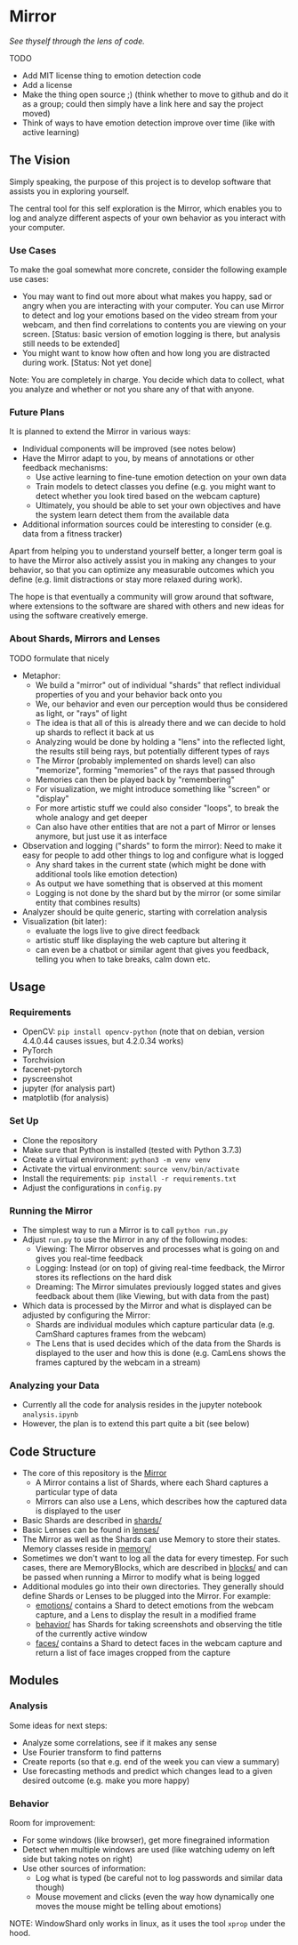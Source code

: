 # Mirror

_See thyself through the lens of code._


TODO

- Add MIT license thing to emotion detection code
- Add a license
- Make the thing open source ;) (think whether to move to github and do it as a group; could then simply have a link here and say the project moved)
- Think of ways to have emotion detection improve over time (like with active learning)



## The Vision

Simply speaking, the purpose of this project is to develop software
that assists you in exploring yourself.

The central tool for this self exploration is the Mirror, which enables you to log and analyze different aspects
of your own behavior as you interact with your computer.


### Use Cases

To make the goal somewhat more concrete, consider the following example use cases:

- You may want to find out more about what makes you happy, sad or angry when you are interacting with your computer. You can use Mirror to detect and log your emotions based on the video stream from your webcam, and then find correlations to contents you are viewing on your screen. [Status: basic version of emotion logging is there, but analysis still needs to be extended]
- You might want to know how often and how long you are distracted during work. [Status: Not yet done]

Note: You are completely in charge. You decide which data to collect, what you analyze and whether or not you share any of that with anyone.


### Future Plans

It is planned to extend the Mirror in various ways:

- Individual components will be improved (see notes below)
- Have the Mirror adapt to you, by means of annotations or other feedback mechanisms:
    - Use active learning to fine-tune emotion detection on your own data
    - Train models to detect classes you define (e.g. you might want to detect whether you look tired based on the webcam capture)
    - Ultimately, you should be able to set your own objectives and have the system learn detect them from the available data
- Additional information sources could be interesting to consider (e.g. data from a fitness tracker)

Apart from helping you to understand yourself better,
a longer term goal is to have the Mirror also actively assist you in making any changes to your behavior,
so that you can optimize any measurable outcomes which you define (e.g. limit distractions or stay more relaxed during work).



The hope is that eventually a community will grow around that software, where extensions to the software are shared with others and new ideas for using the software creatively emerge.


### About Shards, Mirrors and Lenses

TODO formulate that nicely

- Metaphor:
    - We build a "mirror" out of individual "shards" that reflect individual properties of you and your behavior back onto you
    - We, our behavior and even our perception would thus be considered as light, or "rays" of light
    - The idea is that all of this is already there and we can decide to hold up shards to reflect it back at us
    - Analyzing would be done by holding a "lens" into the reflected light, the results still being rays, but potentially different types of rays
    - The Mirror (probably implemented on shards level) can also "memorize", forming "memories" of the rays that passed through
    - Memories can then be played back by "remembering"
    - For visualization, we might introduce something like "screen" or "display"
    - For more artistic stuff we could also consider "loops", to break the whole analogy and get deeper
    - Can also have other entities that are not a part of Mirror or lenses anymore, but just use it as interface
- Observation and logging ("shards" to form the mirror): Need to make it easy for people to add other things to log and configure what is logged
    - Any shard takes in the current state (which might be done with additional tools like emotion detection)
    - As output we have something that is observed at this moment
    - Logging is not done by the shard but by the mirror (or some similar entity that combines results)
- Analyzer should be quite generic, starting with correlation analysis
- Visualization (bit later):
    - evaluate the logs live to give direct feedback
    - artistic stuff like displaying the web capture but altering it
    - can even be a chatbot or similar agent that gives you feedback, telling you when to take breaks, calm down etc.



## Usage

### Requirements

- OpenCV: `pip install opencv-python` (note that on debian, version 4.4.0.44 causes issues, but 4.2.0.34 works)
- PyTorch
- Torchvision
- facenet-pytorch
- pyscreenshot
- jupyter (for analysis part)
- matplotlib (for analysis)


### Set Up

- Clone the repository
- Make sure that Python is installed (tested with Python 3.7.3)
- Create a virtual environment: `python3 -m venv venv`
- Activate the virtual environment: `source venv/bin/activate`
- Install the requirements: `pip install -r requirements.txt`
- Adjust the configurations in `config.py`


### Running the Mirror

- The simplest way to run a Mirror is to call `python run.py`
- Adjust `run.py` to use the Mirror in any of the following modes:
    - Viewing: The Mirror observes and processes what is going on and gives you real-time feedback
    - Logging: Instead (or on top) of giving real-time feedback, the Mirror stores its reflections on the hard disk
    - Dreaming: The Mirror simulates previously logged states and gives feedback about them (like Viewing, but with data from the past)
- Which data is processed by the Mirror and what is displayed can be adjusted by configuring the Mirror:
    - Shards are individual modules which capture particular data (e.g. CamShard captures frames from the webcam)
    - The Lens that is used decides which of the data from the Shards is displayed to the user and how this is done (e.g. CamLens shows the frames captured by the webcam in a stream)


### Analyzing your Data

- Currently all the code for analysis resides in the jupyter notebook `analysis.ipynb`
- However, the plan is to extend this part quite a bit (see below)



## Code Structure

- The core of this repository is the [Mirror](mirror.py)
    - A Mirror contains a list of Shards, where each Shard captures a particular type of data
    - Mirrors can also use a Lens, which describes how the captured data is displayed to the user
- Basic Shards are described in [shards/](shards/)
- Basic Lenses can be found in [lenses/](lenses/)
- The Mirror as well as the Shards can use Memory to store their states. Memory classes reside in [memory/](memory/)
- Sometimes we don't want to log all the data for every timestep. For such cases, there are MemoryBlocks, which are described in [blocks/](blocks/) and can be passed when running a Mirror to modify what is being logged
- Additional modules go into their own directories. They generally should define Shards or Lenses to be plugged into the Mirror. For example:
    - [emotions/](emotions/) contains a Shard to detect emotions from the webcam capture, and a Lens to display the result in a modified frame
    - [behavior/](behavior/) has Shards for taking screenshots and observing the title of the currently active window
    - [faces/](faces/) contains a Shard to detect faces in the webcam capture and return a list of face images cropped from the capture


## Modules

### Analysis

Some ideas for next steps:

- Analyze some correlations, see if it makes any sense
- Use Fourier transform to find patterns
- Create reports (so that e.g. end of the week you can view a summary)
- Use forecasting methods and predict which changes lead to a given desired outcome (e.g. make you more happy)


### Behavior

Room for improvement:

- For some windows (like browser), get more finegrained information
- Detect when multiple windows are used (like watching udemy on left side but taking notes on right)
- Use other sources of information:
    - Log what is typed (be careful not to log passwords and similar data though)
    - Mouse movement and clicks (even the way how dynamically one moves the mouse might be telling about emotions)

NOTE: WindowShard only works in linux, as it uses the tool `xprop` under the hood.


